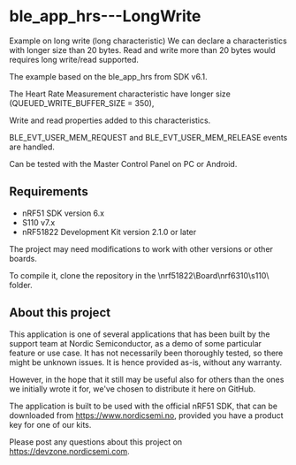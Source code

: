 ble_app_hrs---LongWrite
=======================

Example on long write (long characteristic)
We can declare a characteristics with longer size than 20 bytes. Read and write more than 20 bytes would requires long write/read supported. 

The example based on the ble_app_hrs from SDK v6.1.

The Heart Rate Measurement characteristic have longer size (QUEUED_WRITE_BUFFER_SIZE = 350), 

Write and read properties added to this characteristics.

BLE_EVT_USER_MEM_REQUEST and BLE_EVT_USER_MEM_RELEASE events are handled. 

Can be tested with the Master Control Panel on PC or Android. 

Requirements
------------
- nRF51 SDK version 6.x
- S110 v7.x
- nRF51822 Development Kit version 2.1.0 or later

The project may need modifications to work with other versions or other boards. 

To compile it, clone the repository in the \nrf51822\Board\nrf6310\s110\ folder.

About this project
------------------
This application is one of several applications that has been built by the support team at Nordic Semiconductor, as a demo of some particular feature or use case. It has not necessarily been thoroughly tested, so there might be unknown issues. It is hence provided as-is, without any warranty. 

However, in the hope that it still may be useful also for others than the ones we initially wrote it for, we've chosen to distribute it here on GitHub. 

The application is built to be used with the official nRF51 SDK, that can be downloaded from https://www.nordicsemi.no, provided you have a product key for one of our kits.

Please post any questions about this project on https://devzone.nordicsemi.com.
